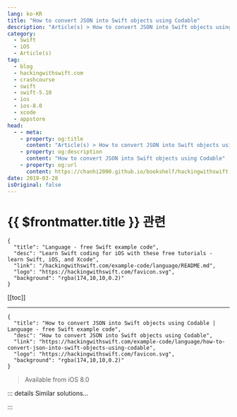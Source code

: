```yaml
---
lang: ko-KR
title: "How to convert JSON into Swift objects using Codable"
description: "Article(s) > How to convert JSON into Swift objects using Codable"
category:
  - Swift
  - iOS
  - Article(s)
tag: 
  - blog
  - hackingwithswift.com
  - crashcourse
  - swift
  - swift-5.10
  - ios
  - ios-8.0
  - xcode
  - appstore
head:
  - - meta:
    - property: og:title
      content: "Article(s) > How to convert JSON into Swift objects using Codable"
    - property: og:description
      content: "How to convert JSON into Swift objects using Codable"
    - property: og:url
      content: https://chanhi2000.github.io/bookshelf/hackingwithswift.com/example-code/language/how-to-convert-json-into-swift-objects-using-codable.html
date: 2019-03-28
isOriginal: false
---
```


# {{ $frontmatter.title }} 관련

```component VPCard
{
  "title": "Language - free Swift example code",
  "desc": "Learn Swift coding for iOS with these free tutorials - learn Swift, iOS, and Xcode",
  "link": "/hackingwithswift.com/example-code/language/README.md",
  "logo": "https://hackingwithswift.com/favicon.svg",
  "background": "rgba(174,10,10,0.2)"
}
```

[[toc]]

---

```component VPCard
{
  "title": "How to convert JSON into Swift objects using Codable | Language - free Swift example code",
  "desc": "How to convert JSON into Swift objects using Codable",
  "link": "https://hackingwithswift.com/example-code/language/how-to-convert-json-into-swift-objects-using-codable",
  "logo": "https://hackingwithswift.com/favicon.svg",
  "background": "rgba(174,10,10,0.2)"
}
```

> Available from iOS 8.0

<!-- TODO: 작성 -->

<!-- 
Swift’s `Codable` protocol makes it easy to convert JSON to native Swift structs and classes - just design data types that hold the same keys and values as your JSON, then use `JSONDecoder` to convert.

Here’s some example JSON we can work with:

```swift
let jsonString = """
[
    {
        "name": "Taylor Swift",
        "age": 26
    },
    {
        "name": "Justin Bieber",
        "age": 25
    }
]
"""

let jsonData = Data(jsonString.utf8)
```

That stores two people in an array, each with a name and an age.

We need to make a matching Swift struct that can hold those fields. The only requirement `Codable` has is that all the properties inside the struct also conform to `Codable` - in our case that’s a string and an integer, so we’re all set.

Start by adding this type:

```swift
struct Person: Codable {
    var name: String
    var age: Int
}
```

Now we can go ahead and decide the JSON data into an array of that `Person` struct. This is a throwing operation, so you need to use `try`. Here’s some example code:

```swift
let decoder = JSONDecoder()

do {
    let people = try decoder.decode([Person].self, from: jsonData)
    print(people)
} catch {
    print(error.localizedDescription)
}
```

That will result in `people` storing the two items from the JSON, except now they are parsed into Swift types so we can refer to them in a type-safe way.

-->

::: details Similar solutions…

<!--
/quick-start/concurrency/how-to-download-json-from-the-internet-and-decode-it-into-any-codable-type">How to download JSON from the internet and decode it into any Codable type 
/quick-start/concurrency/how-to-use-continuations-to-convert-completion-handlers-into-async-functions">How to use continuations to convert completion handlers into async functions 
/example-code/language/how-to-format-json-using-codable-and-pretty-printing">How to format JSON using Codable and pretty printing 
/example-code/language/how-to-sort-the-keys-of-your-json-using-codable">How to sort the keys of your JSON using Codable 
/quick-start/swiftui/observable-objects-environment-objects-and-published">Observable objects, environment objects, and @Published</a>
-->

:::

